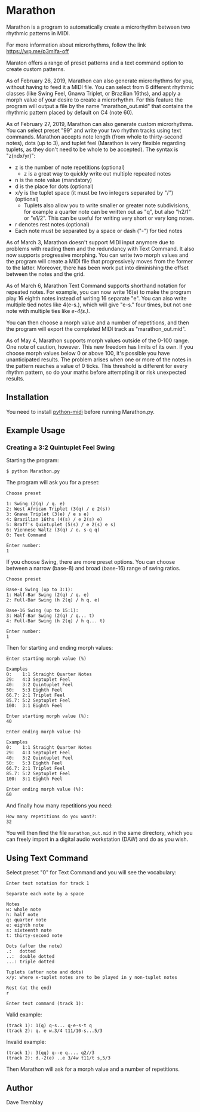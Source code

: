# Marathon

Marathon is a program to automatically create a microrhythm between two rhythmic patterns in MIDI.

For more information about microrhythms, follow the link https://wp.me/p3mIfa-off

Maraton offers a range of preset patterns and a text command option to create
custom patterns.

As of February 26, 2019, Marathon can also generate microrhythms for you,
without having to feed it a MIDI file. You can select from 6 different
rhythmic classes (like Swing Feel, Gnawa Triplet, or Brazilian 16ths), and
apply a morph value of your desire to create a microrhythm. For this feature  the program will output a file by the name "marathon_out.mid" that contains
the rhythmic pattern placed by default on C4 (note 60).

As of February 27, 2019, Marathon can also generate custom microrhythms. You can select preset "99" and write your two rhythm tracks using text commands. Marathon accepts note length (from whole to thirty-second notes), dots (up to 3), and tuplet feel (Marathon is very flexible regarding tuplets, as they don't need to be whole to be accepted). The syntax is "z(ndx/yr)":
* z is the number of note repetitions (optional)
  * z is a great way to quickly write out multiple repeated notes
* n is the note value (mandatory)
* d is the place for dots (optional)
* x/y is the tuplet space (it must be two integers separated by "/") (optional)
  * Tuplets also allow you to write smaller or greater note subdivisions, for example a quarter note can be written out as "q", but also "h2/1" or "e1/2". This can be useful for writing very short or very long notes.
* r denotes rest notes (optional)
* Each note must be separated by a space or dash ("-") for tied notes

As of March 3, Marathon doesn't support MIDI input anymore due to problems with reading them and the redundancy with Text Command. It also now supports progressive morphing. You can write two morph values and the program will create a MIDI file that progressively moves from the former to the latter. Moreover, there has been work put into diminishing the offset between the notes and the grid.

As of March 6, Marathon Text Command supports shorthand notation for repeated notes. For example, you can now write 16(e) to make the program play 16 eighth notes instead of writing 16 separate "e". You can also write multiple tied notes like 4(e-s.), which will give "e-s." four times, but not one note with multiple ties like *e-4(s.)*.

You can then choose a morph value and a number of repetitions, and then the program will export the completed MIDI track as "marathon_out.mid".

As of May 4, Marathon supports morph values outside of the 0-100 range. One note of caution, however. This new freedom has limits of its own. If you choose morph values below 0 or above 100, it's possible you have unanticipated results. The problem arises when one or more of the notes in the pattern reaches a value of 0 ticks. This threshold is different for every rhythm pattern, so do your maths before attempting it or risk unexpected results.

## Installation
You need to install [python-midi](https://github.com/vishnubob/python-midi) before running Marathon.py.

## Example Usage

### Creating a 3:2 Quintuplet Feel Swing
Starting the program:

```console
$ python Marathon.py
```

The program will ask you for a preset:

```console
Choose preset

1: Swing (2(q) / q. e)
2: West African Triplet (3(q) / e 2(s))
3: Gnawa Triplet (3(e) / e s e)
4: Brazilian 16ths (4(s) / e 2(s) e)
5: Braff's Quintuplet (5(s) / e 2(s) e s)
6: Viennese Waltz (3(q) / e. s-q q)
0: Text Command

Enter number:
1
```

If you choose Swing, there are more preset options. You can choose between a narrow (base-8) and broad (base-16) range of swing ratios.

```console
Choose preset

Base-4 Swing (up to 3:1):
1: Half-Bar Swing (2(q) / q. e)
2: Full-Bar Swing (h 2(q) / h q. e)

Base-16 Swing (up to 15:1):
3: Half-Bar Swing (2(q) / q... t)
4: Full-Bar Swing (h 2(q) / h q... t)

Enter number:
1
```

Then for starting and ending morph values:

```console
Enter starting morph value (%)

Examples
0:    1:1 Straight Quarter Notes
29:   4:3 Septuplet Feel
40:   3:2 Quintuplet Feel
50:   5:3 Eighth Feel
66.7: 2:1 Triplet Feel
85.7: 5:2 Septuplet Feel
100:  3:1 Eighth Feel

Enter starting morph value (%):
40

Enter ending morph value (%)

Examples
0:    1:1 Straight Quarter Notes
29:   4:3 Septuplet Feel
40:   3:2 Quintuplet Feel
50:   5:3 Eighth Feel
66.7: 2:1 Triplet Feel
85.7: 5:2 Septuplet Feel
100:  3:1 Eighth Feel

Enter ending morph value (%):
60
```

And finally how many repetitions you need:

```console
How many repetitions do you want?:
32
```

You will then find the file `marathon_out.mid` in the same directory, which you can freely import in a digital audio workstation (DAW) and do as you wish.


## Using Text Command
Select preset "0" for Text Command and you will see the vocabulary:

```console
Enter text notation for track 1

Separate each note by a space

Notes
w: whole note
h: half note
q: quarter note
e: eighth note
s: sixteenth note
t: thirty-second note

Dots (after the note)
.:   dotted
..:  double dotted
...: triple dotted

Tuplets (after note and dots)
x/y: where x-tuplet notes are to be played in y non-tuplet notes

Rest (at the end)
r

Enter text command (track 1):
```

Valid example:

```console
(track 1): 1(q) q-s... q-e-s-t q
(track 2): q. e w.3/4 t11/10-s...5/3
```

Invalid example:
```console
(track 1): 3(qq) q--e q.... q2//3
(track 2): d.-2(e) ..e 3/4w t11/t s,5/3
```

Then Marathon will ask for a morph value and a number of repetitions.

## Author
Dave Tremblay
